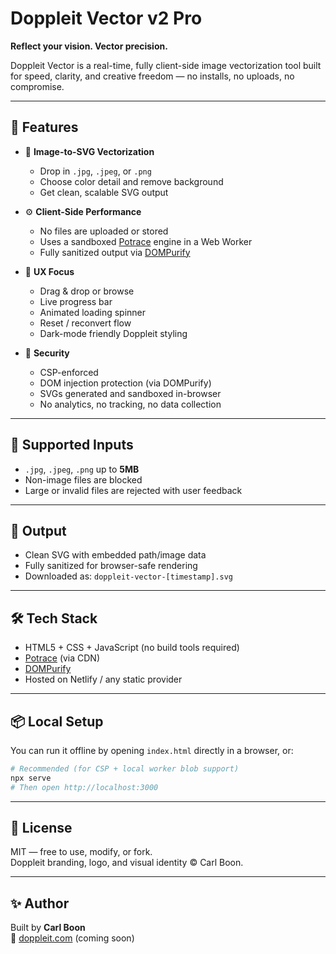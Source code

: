 # Doppleit Vector v2 Pro

**Reflect your vision. Vector precision.**

Doppleit Vector is a real-time, fully client-side image vectorization tool built for speed, clarity, and creative freedom — no installs, no uploads, no compromise.

---

## 🚀 Features

- 🎨 **Image-to-SVG Vectorization**
  - Drop in `.jpg`, `.jpeg`, or `.png`
  - Choose color detail and remove background
  - Get clean, scalable SVG output

- ⚙️ **Client-Side Performance**
  - No files are uploaded or stored
  - Uses a sandboxed [Potrace](https://potrace.sourceforge.net/) engine in a Web Worker
  - Fully sanitized output via [DOMPurify](https://github.com/cure53/DOMPurify)

- 🧠 **UX Focus**
  - Drag & drop or browse
  - Live progress bar
  - Animated loading spinner
  - Reset / reconvert flow
  - Dark-mode friendly Doppleit styling

- 🔐 **Security**
  - CSP-enforced
  - DOM injection protection (via DOMPurify)
  - SVGs generated and sandboxed in-browser
  - No analytics, no tracking, no data collection

---

## 🧪 Supported Inputs

- `.jpg`, `.jpeg`, `.png` up to **5MB**
- Non-image files are blocked
- Large or invalid files are rejected with user feedback

---

## 📄 Output

- Clean SVG with embedded path/image data
- Fully sanitized for browser-safe rendering
- Downloaded as: `doppleit-vector-[timestamp].svg`

---

## 🛠 Tech Stack

- HTML5 + CSS + JavaScript (no build tools required)
- [Potrace](https://github.com/tbyrne/potrace) (via CDN)
- [DOMPurify](https://github.com/cure53/DOMPurify)
- Hosted on Netlify / any static provider

---

## 📦 Local Setup

You can run it offline by opening `index.html` directly in a browser, or:

```bash
# Recommended (for CSP + local worker blob support)
npx serve
# Then open http://localhost:3000
```

---

## 📘 License

MIT — free to use, modify, or fork.  
Doppleit branding, logo, and visual identity © Carl Boon.

---

## ✨ Author

Built by **Carl Boon**  
🔗 [doppleit.com](https://doppleit.com) (coming soon)

